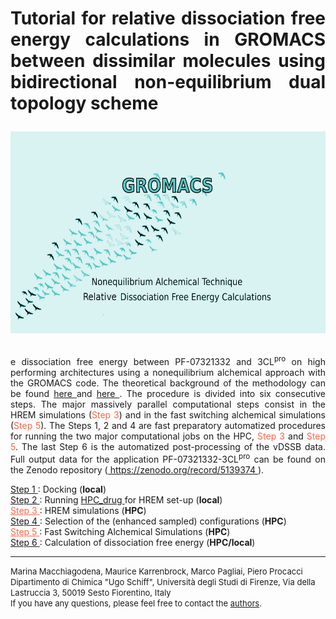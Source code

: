 # <center> <p style="text-align:justify"> Tutorial for relative dissociation free energy calculations in GROMACS between dissimilar molecules using bidirectional non-equilibrium dual topology scheme </p> </center>
<center> <img src="FSDAMgromacs.png" alt="vDSSB in GROMACS" width="600" height="323"></center> <br>
<p style="text-align:justify"> e dissociation free energy between PF-07321332 and 3CL<sup>pro</sup> on high performing architectures using a nonequilibrium alchemical approach with the GROMACS code. The theoretical background of the methodology can be found <a href="https://pubs.acs.org/doi/full/10.1021/acs.jctc.0c00634"> here </a> and <a href="https://pubs.acs.org/doi/10.1021/acs.jcim.1c00909"> here </a>.   
The procedure is divided into six consecutive steps. The major massively parallel computational steps consist in the HREM simulations (<font color="#FF6347">Step 3</font>) and in the fast switching alchemical simulations (<font color="#FF6347">Step 5</font>). The Steps 1, 2 and 4 are fast preparatory automatized procedures for running the two major computational jobs on the HPC, <font color="#FF6347">Step 3</font> and <font color="#FF6347">Step 5</font>.  The last Step 6 is the automatized post-processing of the vDSSB data. Full output data for the application PF-07321332-3CL<sup>pro</sup> can be found on the Zenodo repository (<a href="https://zenodo.org/record/5139374"> https://zenodo.org/record/5139374 </a>).</p> 
<a href="step1.html"> Step 1 </a>: Docking (<b>local</b>) <br>
<a href="step2.html"> Step 2 </a>: Running <a href="https://github.com/MauriceKarrenbrock/HPC_Drug"> HPC_drug <a/> for HREM set-up (<b>local</b>) <br>
<a href="step3.html" style="color:#FF6347;"> Step 3 </a>: HREM simulations (<b>HPC</b>)  <br>
<a href="step4.html"> Step 4 </a>: Selection of the (enhanced sampled) configurations (<b>HPC</b>) <br>
<a href="step5.html" style="color:#FF6347;"> Step 5 </a>:  Fast Switching Alchemical Simulations (<b>HPC</b>)<br>
<a href="step6.html"> Step 6 </a>:   Calculation of dissociation free energy (<b>HPC/local</b>)<br>
<hr>
<font size="2"> Marina Macchiagodena, Maurice Karrenbrock, Marco Pagliai, Piero Procacci <br>
 Dipartimento di Chimica "Ugo Schiff", Università degli Studi di Firenze, Via della Lastruccia 3, 50019 Sesto Fiorentino, Italy <br>
 If you have any questions, please feel free to contact the <a href = "mailto: piero.procacci@unifi.it">authors</a>.
  </font>
